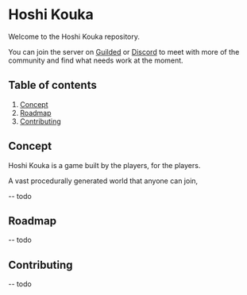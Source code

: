 # Hoshi Kouka
Welcome to the Hoshi Kouka repository.

You can join the server on [Guilded](https://guilded.gg/hoshi-kouka) or [Discord](https://discord.gg/ZCa3bqYvrN) to meet with more of the community and find what needs work at the moment.

## Table of contents

1. [Concept](#Concept)
2. [Roadmap](#Roadmap)
3. [Contributing](#Contributing)

## Concept
Hoshi Kouka is a game built by the players, for the players.

A vast procedurally generated world that anyone can join, 

-- todo

## Roadmap
-- todo

## Contributing
-- todo
